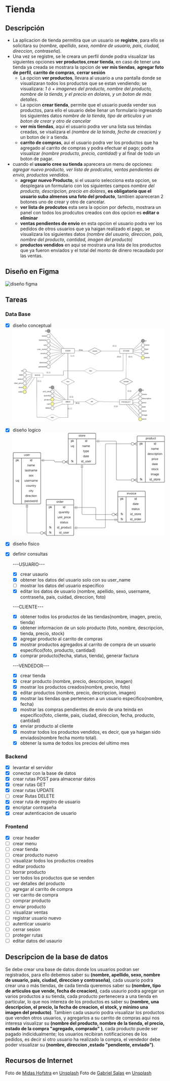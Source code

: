 # Tienda

## Descripción
* La aplicacion de tienda permitira que un usuario se **registre**, para ello se solicitara su (*nombre, apellido, sexo, nombre de usuario, pais, ciudad, direccion, contraseña*).
* Una vez se registre, se le creara un perfil donde podra visualizar las siguientes opciones **ver productos**,**crear tienda**, en caso de tener una tienda ya creada se mostrara la opcion de **ver mis tiendas**, **agregar foto de perfil**, **carrito de compras**, **cerrar sesión**
  * La opcion **ver productos**, llevara al usuario a una pantalla donde se visualizaran todos los productos que se estan vendiendo; se visualizara: *1 ó + imagenes del producto, nombre del producto, nombre de la tienda, y el precio en dolares, y un boton de más detalles*.
  * La opcion **crear tienda**, permite que el usuario pueda vender sus productos, para ello el usuario debe llenar un formulario ingresando los siguientes datos *nombre de la tienda, tipo de articulos y un boton de crear y otro de cancelar*
  * **ver mis tiendas**, aqui el usuario podra ver una lista sus teindas creadas, se visalizara el *(nombre de la teinda, fecha de creacion)* y un boton de ir a tienda.
  * **carrito de compras**, aui el usuario podra ver los productos que ha agregado al carrito de compras y podra efectuar el pago; podra visualizar *(nombre producto, precio, cantidad)* y al final de todo un boton de pagar.
* cuando el **usuario cree su tienda** aparecera un menu de opciones: *agregar nuevo producto, ver lista de prodcutos, ventas pendientes de envio, productos vendidos*.
  * **agregar nuevo Producto**, si el usuario selecciona esta opcion, se desplegara un formulario con los siguientes campos *nombre del producto, descripcion, precio en dolares*, **es obligatorio que el usuario suba almenos una foto del producto**, tambien apareceran 2 botones uno de crear y otro de cancelar.
  * **ver lista de prodcutos** esta sera la opcion por defecto, mostrara un panel con todos los prodcutos creados con dos opcion es **editar o eliminar**
  * **ventas pendientes de envio** en esta opcion el usuario podra ver los pedidos de otros usuarios que ya haigan realizado el pago,  se visualizara los siguientes datos *(nombre del usuario, direccion, pais, nombre del producto, cantidad, imagen del producto)* 
  * **productos vendidos** en aqui se mostrara una lista de los productos que ya fueron enviados y el total del monto de dinero recaudado por las ventas.

## Diseño en Figma
![diseño figma](./readme-img/dise%C3%B1o-figma.png)

## Tareas
### Data Base
* [x] diseño conceptual
  ![diseño conceptual](./readme-img/store-DC.jpg)
* [x] diseño logico
  ![diseño logico](./readme-img/store-DL.jpg)
* [x] diseño fisico
* [x] definir consultas
  
  ---USUARIO---
  * [x] crear usaurio
  * [x] obtener los datos del usuario solo con su user_name
  * [ ] mostrar los datos del usuario especifico
  * [x] editar los datos de usuario (nombre, apellido, sexo, username, contraseña, pais, cuidad, direccion, foto)
  
  ---CLIENTE---
  * [x] obtener todos los productos de las tiendas(nombre, imagen, precio, tienda)
  * [x] obtener informacion de un solo producto (foto, nombre, descripcion, tienda, precio, stock)
  * [x] agregar producto al carrito de compras 
  * [x] mostrar productos agregados al carrito de compra de un usuario especifico(foto, producto, cantidad)
  * [x] comprar producto(fecha, status, tienda), generar factura
  
  ---VENDEDOR---
  * [x] crear tienda
  * [x] crear producto (nombre, precio, descripcion, imagen)
  * [x] mostrar los productos creados(nombre, precio, foto)
  * [x] editar productos (nombre, precio, descripcion, imagen)
  * [x] mostrar las tiendas que pertenecen a un usuario especifico(nombre, fecha)
  * [x] mostrar las compras pendientes de envio de una teinda en especifico(foto, cliente, pais, ciudad, direccion, fecha, producto, cantidad)
  * [x] enviar producto al cliente
  * [x] mostrar todos los productos vendidos, es decir, que ya haigan sido enviados(nombre fecha monto total).
  * [x] obtener la suma de todos los precios del ultimo mes
### Backend
* [x] levantar el servidor
* [x] conectar con la base de datos
* [x] crear rutas POST para almacenar datos
* [x] crear rutas GET
* [x] crear rutas UPDATE
* [ ] crear Rutas DELETE
* [x] crear ruta de registro de usuario
* [x] encriptar contraseña
* [x] crear autenticacion de usuario
### Frontend
* [x] crear header
* [ ] crear menu
* [ ] crear tienda
* [ ] crear producto nuevo
* [ ] visualizar todos los productos creados
* [ ] editar producto
* [ ] borrar producto 
* [ ] ver todos los productos que se venden
* [ ] ver detalles del producto
* [ ] agregar al carrito de compra
* [ ] ver carrito de compra
* [ ] comprar producto
* [ ] enviar producto
* [ ] visualizar ventas
* [ ] registrar usuario nuevo
* [ ] autenticar usuario
* [ ] cerrar sesion
* [ ] proteger rutas
* [ ] editar datos del usaurio

## Descripcion de la base de datos
Se debe crear una base de datos donde los usuarios podran ser registrados, para ello debemos saber su **(nombre, apellido, sexo, nombre de usuario, pais, ciudad, direccion y contraseña)**, cada usuario podra crear una o más tiendas, de cada tienda queremos saber su **(nombre, tipo de articulos que vende, fecha de creacion)**, cada usaurio podra agregar un varios productos a su tienda, cada producto pertenecera a una tienda en particular, lo que nos intereza de los productos es saber su **(nombre, una descripcion, el precio, la fecha de creacion, el stock, y minimo una imagen del producto)**.
Tambien cada usaurio podra visualizar los productos que venden otros usuarios, y agregarlos a su carrito de compras aqui nos interesa visualizar su **(nombre del producto, nombre de la tienda, el precio, estado de la compra "agregado, comprado" )**, cada producto puede ser pagado indicidualmente; los usuarios recibiran notificaciones de los pedidos, es decir si otro usuario ha realizado la compra, el vendedor debe poder visualizar su **(nombre, direccion ,estado "pendiente, enviado")**.   

## Recursos de Internet

Foto de <a href="https://unsplash.com/@midashofstra?utm_source=unsplash&utm_medium=referral&utm_content=creditCopyText">Midas Hofstra</a> en <a href="https://unsplash.com/es/fotos/a6PMA5JEmWE?utm_source=unsplash&utm_medium=referral&utm_content=creditCopyText">Unsplash</a>
Foto de <a href="https://unsplash.com/@gabrielsalas?utm_source=unsplash&utm_medium=referral&utm_content=creditCopyText">Gabriel Salas</a> en <a href="https://unsplash.com/es/fotos/YnENabLdEKY?utm_source=unsplash&utm_medium=referral&utm_content=creditCopyText">Unsplash</a>
  